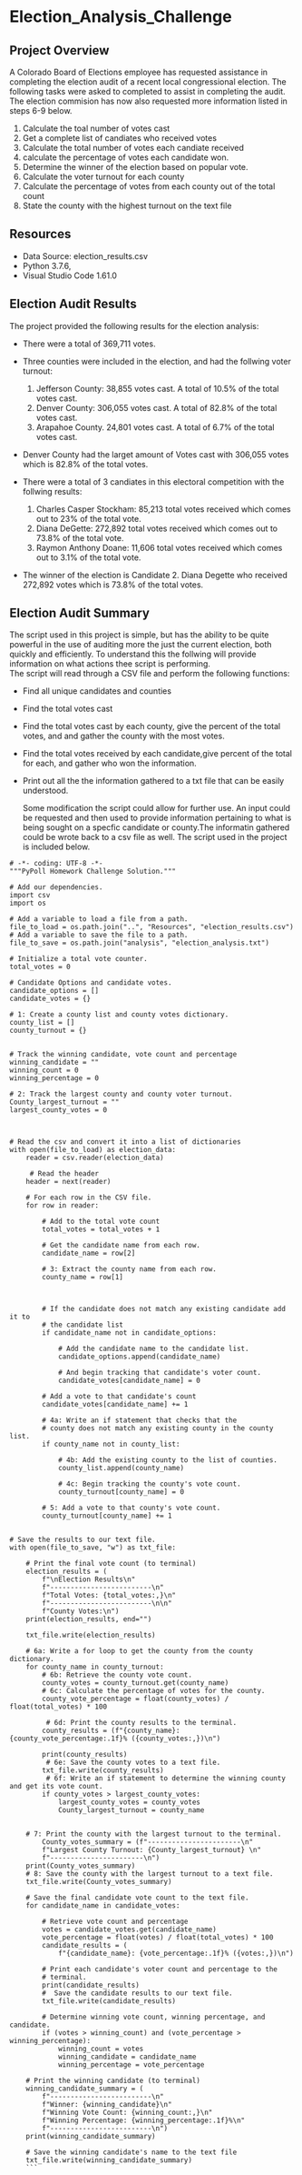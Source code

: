 # Election_Analysis_Challenge

## Project Overview
A Colorado Board of Elections employee has requested assistance in completing the election audit of a recent local congressional election. The following tasks were asked to completed to assist in completing the audit. The election commision has now also requested more information listed in steps 6-9 below.

1. Calculate the toal number of votes cast
2. Get a complete list of candiates who received votes
3. Calculate the total number of votes each candiate received
4. calculate the percentage of votes each candidate won.
5. Determine the winner of the election based on popular vote.
6. Calculate the voter turnout for each county
7. Calculate the percentage of votes from each county out of the total count
8. State the county with the highest turnout on the text file

## Resources
- Data Source: election_results.csv
- Python 3.7.6, 
- Visual Studio Code 1.61.0

## Election Audit Results
The project provided the following results for the election analysis:
- There were a total of 369,711 votes.
- Three counties were included in the election, and had the follwing voter turnout:
  1. Jefferson County: 38,855 votes cast. A total of 10.5% of the total votes cast.
  2. Denver County: 306,055 votes cast. A total of 82.8% of the total votes cast.
  3. Arapahoe County. 24,801 votes cast. A total of 6.7% of the total votes cast.
  
- Denver County had the larget amount of Votes cast with 306,055 votes which is 82.8% of the total votes.
  
- There were a total of 3 candiates in this electoral competition with the follwing results:
  1. Charles Casper Stockham: 85,213 total votes received which comes out to 23% of the total vote.
  2. Diana DeGette: 272,892 total votes received which comes out to 73.8% of the total vote.
  3. Raymon Anthony Doane: 11,606 total votes received which comes out to 3.1% of the total vote.
  
- The winner of the election is Candidate 2. Diana Degette who received 272,892 votes which is 73.8% of the total votes.

## Election Audit Summary  
The script used in this project is simple, but has the ability to be quite powerful in the use of auditing more the just the current election, both quickly and efficiently. To understand this the follwing will provide information on what actions thee script is performing.  
The script will read through a CSV file and  perform the following functions:
- Find all unique candidates and counties
- Find the total votes cast
- Find the total votes cast by each county, give the percent of the total votes, and and gather the county with the most votes.
- Find the total votes received by each candidate,give percent of the total for each, and gather who won the information.
- Print out all the the information gathered to a txt file that can be easily understood.  
  
  Some modification the script could allow for further use. An input could be requested and then used to provide information pertaining to what is being sought on a specfic candidate or county.The informatin gathered could be wrote back to a csv file as well. The script used in the project is included below.
  
```
# -*- coding: UTF-8 -*-
"""PyPoll Homework Challenge Solution."""

# Add our dependencies.
import csv
import os

# Add a variable to load a file from a path.
file_to_load = os.path.join("..", "Resources", "election_results.csv")
# Add a variable to save the file to a path.
file_to_save = os.path.join("analysis", "election_analysis.txt")

# Initialize a total vote counter.
total_votes = 0

# Candidate Options and candidate votes.
candidate_options = []
candidate_votes = {}

# 1: Create a county list and county votes dictionary.
county_list = []
county_turnout = {}


# Track the winning candidate, vote count and percentage
winning_candidate = ""
winning_count = 0
winning_percentage = 0

# 2: Track the largest county and county voter turnout.
County_largest_turnout = ""
largest_county_votes = 0



# Read the csv and convert it into a list of dictionaries
with open(file_to_load) as election_data:
    reader = csv.reader(election_data)

     # Read the header
    header = next(reader)

    # For each row in the CSV file.
    for row in reader:

        # Add to the total vote count
        total_votes = total_votes + 1

        # Get the candidate name from each row.
        candidate_name = row[2]

        # 3: Extract the county name from each row.
        county_name = row[1]

        

        # If the candidate does not match any existing candidate add it to
        # the candidate list
        if candidate_name not in candidate_options:

            # Add the candidate name to the candidate list.
            candidate_options.append(candidate_name)

            # And begin tracking that candidate's voter count.
            candidate_votes[candidate_name] = 0

        # Add a vote to that candidate's count
        candidate_votes[candidate_name] += 1

        # 4a: Write an if statement that checks that the
        # county does not match any existing county in the county list.
        if county_name not in county_list:

            # 4b: Add the existing county to the list of counties.
            county_list.append(county_name)

            # 4c: Begin tracking the county's vote count.
            county_turnout[county_name] = 0      

        # 5: Add a vote to that county's vote count.
        county_turnout[county_name] += 1


# Save the results to our text file.
with open(file_to_save, "w") as txt_file:

    # Print the final vote count (to terminal)
    election_results = (
        f"\nElection Results\n"
        f"-------------------------\n"
        f"Total Votes: {total_votes:,}\n"
        f"-------------------------\n\n"
        f"County Votes:\n")
    print(election_results, end="")

    txt_file.write(election_results)

    # 6a: Write a for loop to get the county from the county dictionary.
    for county_name in county_turnout:
        # 6b: Retrieve the county vote count.
        county_votes = county_turnout.get(county_name)
        # 6c: Calculate the percentage of votes for the county.
        county_vote_percentage = float(county_votes) / float(total_votes) * 100

         # 6d: Print the county results to the terminal.
        county_results = (f"{county_name}: {county_vote_percentage:.1f}% ({county_votes:,})\n")

        print(county_results)
         # 6e: Save the county votes to a text file.
        txt_file.write(county_results)
         # 6f: Write an if statement to determine the winning county and get its vote count.
        if county_votes > largest_county_votes:
            largest_county_votes = county_votes 
            County_largest_turnout = county_name


    # 7: Print the county with the largest turnout to the terminal.
        County_votes_summary = (f"-----------------------\n"
        f"Largest County Turnout: {County_largest_turnout} \n"
        f"-----------------------\n")
    print(County_votes_summary)
    # 8: Save the county with the largest turnout to a text file.
    txt_file.write(County_votes_summary)

    # Save the final candidate vote count to the text file.
    for candidate_name in candidate_votes:

        # Retrieve vote count and percentage
        votes = candidate_votes.get(candidate_name)
        vote_percentage = float(votes) / float(total_votes) * 100
        candidate_results = (
            f"{candidate_name}: {vote_percentage:.1f}% ({votes:,})\n")

        # Print each candidate's voter count and percentage to the
        # terminal.
        print(candidate_results)
        #  Save the candidate results to our text file.
        txt_file.write(candidate_results)

        # Determine winning vote count, winning percentage, and candidate.
        if (votes > winning_count) and (vote_percentage > winning_percentage):
            winning_count = votes
            winning_candidate = candidate_name
            winning_percentage = vote_percentage

    # Print the winning candidate (to terminal)
    winning_candidate_summary = (
        f"-------------------------\n"
        f"Winner: {winning_candidate}\n"
        f"Winning Vote Count: {winning_count:,}\n"
        f"Winning Percentage: {winning_percentage:.1f}%\n"
        f"-------------------------\n")
    print(winning_candidate_summary)

    # Save the winning candidate's name to the text file
    txt_file.write(winning_candidate_summary)
    ```
    
